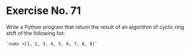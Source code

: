 # Exercise No. 71

Write a Python program that return the result of an algorithm of cyclic ring shift of the following list:

    `nums =[1, 2, 3, 4, 5, 6, 7, 8, 9]`